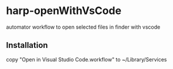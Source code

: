 # harp-openWithVsCode

automator workflow to open selected files in finder with vscode

## Installation
copy "Open in Visual Studio Code.workflow" to ~/Library/Services


